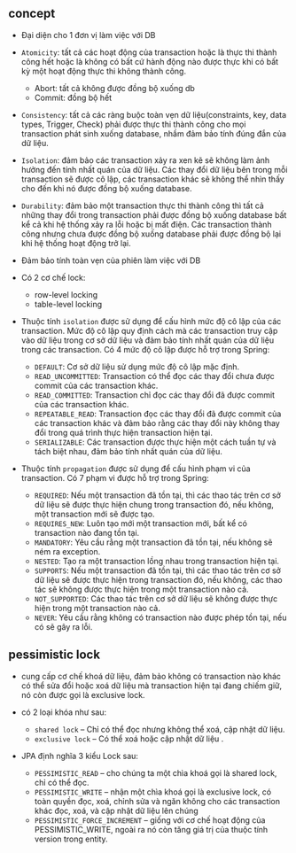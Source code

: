 ## concept

- Đại diện cho 1 đơn vị làm việc với DB

- `Atomicity`: tất cả các hoạt động của transaction hoặc là thực thi thành công hết hoặc là không có bất cứ hành động
  nào được thực khi có bất kỳ một hoạt động thực thi không thành công.
    - Abort: tất cả không được đồng bộ xuống db
    - Commit: đồng bộ hết
- `Consistency`: tất cả các ràng buộc toàn vẹn dữ liệu(constraints, key, data types, Trigger, Check) phải được thực thi
  thành công cho mọi transaction phát sinh xuống database, nhầm đảm bảo tính đúng đắn của dữ liệu.
- `Isolation`: đảm bảo các transaction xảy ra xen kẽ sẽ không làm ảnh hưởng đến tính nhất quán của dữ liệu. Các thay đổi
  dữ liệu bên trong mỗi transaction sẽ được cô lập, các transaction khác sẽ không thể nhìn thấy cho đến khi nó được đồng
  bộ xuống database.
- `Durability`: đảm bảo một transaction thực thi thành công thì tất cả những thay đổi trong transaction phải được đồng
  bộ xuống database bất kể cả khi hệ thống xảy ra lỗi hoặc bị mất điện. Các transaction thành công nhưng chưa được đồng
  bộ xuống database phải được đồng bộ lại khi hệ thống hoạt động trở lại.


- Đảm bảo tính toàn vẹn của phiên làm việc với DB
- Có 2 cơ chế lock:
    - row-level locking
    - table-level locking
- Thuộc tính `isolation` được sử dụng để cấu hình mức độ cô lập của các transaction. Mức độ cô lập quy định cách mà các
  transaction truy cập vào dữ liệu trong cơ sở dữ liệu và đảm bảo tính nhất quán của dữ liệu trong các transaction.
  Có 4 mức độ cô lập được hỗ trợ trong Spring:
    - `DEFAULT`: Cơ sở dữ liệu sử dụng mức độ cô lập mặc định.
    - `READ_UNCOMMITTED`: Transaction có thể đọc các thay đổi chưa được commit của các transaction khác.
    - `READ_COMMITTED`: Transaction chỉ đọc các thay đổi đã được commit của các transaction khác.
    - `REPEATABLE_READ`: Transaction đọc các thay đổi đã được commit của các transaction khác và đảm bảo rằng các thay
      đổi này không thay đổi trong quá trình thực hiện transaction hiện tại.
    - `SERIALIZABLE`: Các transaction được thực hiện một cách tuần tự và tách biệt nhau, đảm bảo tính nhất quán của dữ
      liệu.
- Thuộc tính `propagation` được sử dụng để cấu hình phạm vi của transaction. Có 7 phạm vi được hỗ trợ trong Spring:
    - `REQUIRED`: Nếu một transaction đã tồn tại, thì các thao tác trên cơ sở dữ liệu sẽ được thực hiện chung trong
      transaction đó, nếu không, một transaction mới sẽ được tạo.
    - `REQUIRES_NEW`: Luôn tạo mới một transaction mới, bất kể có transaction nào đang tồn tại.
    - `MANDATORY`: Yêu cầu rằng một transaction đã tồn tại, nếu không sẽ ném ra exception.
    - `NESTED`: Tạo ra một transaction lồng nhau trong transaction hiện tại.
    - `SUPPORTS`: Nếu một transaction đã tồn tại, thì các thao tác trên cơ sở dữ liệu sẽ được thực hiện trong
      transaction đó, nếu không, các thao tác sẽ không được thực hiện trong một transaction nào cả.
    - `NOT_SUPPORTED`: Các thao tác trên cơ sở dữ liệu sẽ không được thực hiện trong một transaction nào cả.
    - `NEVER`: Yêu cầu rằng không có transaction nào được phép tồn tại, nếu có sẽ gây ra lỗi.

## pessimistic lock

- cung cấp cơ chế khoá dữ liệu, đảm bảo không có transaction nào khác có thể sửa đổi hoặc xoá dữ liệu mà transaction
  hiện tại đang chiếm giữ, nó còn được gọi là exclusive lock.
- có 2 loại khóa như sau:
    - `shared lock` – Chỉ có thể đọc nhưng không thể xoá, cập nhật dữ liệu.
    - `exclusive lock` – Có thể xoá hoặc cập nhật dữ liệu .

- JPA định nghĩa 3 kiểu Lock sau:
    - `PESSIMISTIC_READ` – cho chúng ta một chìa khoá gọi là shared lock, chỉ có thể đọc.
    - `PESSIMISTIC_WRITE` – nhận một chìa khoá gọi là exclusive lock, có toàn quyền đọc, xoá, chỉnh sửa và ngăn không
      cho các transaction khác đọc, xoá, và cập nhật dữ liệu lên chúng
    - `PESSIMISTIC_FORCE_INCREMENT` – giống với cơ chế hoạt động của PESSIMISTIC_WRITE, ngoài ra nó còn tăng giá trị của
      thuộc tính version trong entity. 